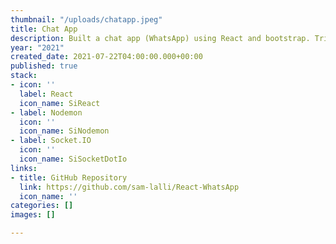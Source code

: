```yaml
---
thumbnail: "/uploads/chatapp.jpeg"
title: Chat App
description: Built a chat app (WhatsApp) using React and bootstrap. Tried my hand using socket.IO and Nodemon. Allows users to perfrom CRUD operations with contacts and conversations.
year: "2021"
created_date: 2021-07-22T04:00:00.000+00:00
published: true
stack:
- icon: ''
  label: React
  icon_name: SiReact
- label: Nodemon
  icon: ''
  icon_name: SiNodemon
- label: Socket.IO
  icon: ''
  icon_name: SiSocketDotIo
links:
- title: GitHub Repository
  link: https://github.com/sam-lalli/React-WhatsApp
  icon_name: ''
categories: []
images: []

---
```


